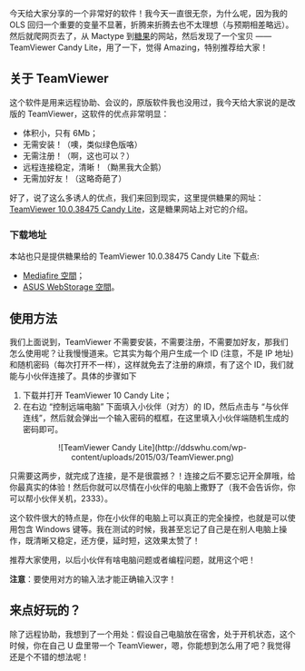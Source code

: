 今天给大家分享的一个非常好的软件！我今天一直很无奈，为什么呢，因为我的 OLS 回归一个重要的变量不显著，折腾来折腾去也不太理想（与预期相差略远）。然后就爬网页去了，从 Mactype 到[糖果](http://candy-sky.net/)的网站，然后发现了一个宝贝 —— TeamViewer Candy Lite，用了一下，觉得  Amazing，特别推荐给大家！


## 关于 TeamViewer
这个软件是用来远程协助、会议的，原版软件我也没用过，我今天给大家说的是改版的 TeamViewer，这软件的优点非常明显：

+ 体积小，只有 6Mb；
+ 无需安装！（噢，类似绿色版咯）
+ 无需注册！（啊，这也可以？）
+ 远程连接稳定，清晰！（黝黑我大企鹅）
+ 无需加好友！（这略奇葩了）

好了，说了这么多诱人的优点，我们来回到现实，这里提供糖果的网址：[TeamViewer 10.0.38475 Candy Lite](http://candy-sky.net/2015/01/31/teamviewer-10-0-38475-candy-lite/)，这是糖果网站上对它的介绍。

### 下载地址
本站也只是提供糖果给的 TeamViewer 10.0.38475 Candy Lite 下载点:

+ [Mediafire 空間](https://www.mediafire.com/folder/t73dwgd437688/TeamViewer)；
+ [ASUS WebStorage 空間](https://www.asuswebstorage.com/navigate/s/E526B299C21B48EFAD4E8861F0FC6351Y)。

## 使用方法

我们上面说到，TeamViewer 不需要安装，不需要注册，不需要加好友，那我们怎么使用呢？让我慢慢道来。它其实为每个用户生成一个 ID (注意，不是 IP 地址)和随机密码（每次打开不一样），这样就免去了注册的麻烦，有了这个 ID，我们就能与小伙伴连接了。具体的步骤如下

1. 下载并打开 TeamViewer 10 Candy Lite；
2. 在右边 “控制远端电脑” 下面填入小伙伴（对方）的 ID，然后点击与 “与伙伴连线”，然后就会弹出一个输入密码的框框，在这里填入小伙伴端随机生成的密码即可。

<center>![TeamViewer Candy Lite](http://ddswhu.com/wp-content/uploads/2015/03/TeamViewer.png)</center>

只需要这两步，就完成了连接，是不是很震撼？！连接之后不要忘记开全屏哦，给你最真实的体验！然后你就可以尽情在小伙伴的电脑上撒野了（我不会告诉你，你可以帮小伙伴关机，2333）。

这个软件很大的特点是，你在小伙伴的电脑上可以真正的完全操控，也就是可以使用包含 Windows 键等。我在测试的时候，我甚至忘记了自己是在别人电脑上操作，既清晰又稳定，还方便，延时短，这效果太赞了！

推荐大家使用，以后小伙伴有啥电脑问题或者编程问题，就用这个吧！

**注意**：要使用对方的输入法才能正确输入汉字！

## 来点好玩的？

除了远程协助，我想到了一个用处：假设自己电脑放在宿舍，处于开机状态，这个时候，你在自己 U 盘里带一个 TeamViewer，嗯，你能想到怎么用了吧？我觉得还是个不错的想法呢！
